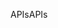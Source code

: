 <span data-ttu-id="b1247-101">APIs</span><span class="sxs-lookup"><span data-stu-id="b1247-101">APIs</span></span>